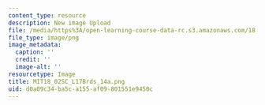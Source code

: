 ```yaml
---
content_type: resource
description: New image Upload
file: /media/https%3A/open-learning-course-data-rc.s3.amazonaws.com/18-02sc-multivariable-calculus-fall-2010/d0a09c34ba5ca155af09801551e9450c_MIT18_02SC_L17Brds_14a.png
file_type: image/png
image_metadata:
  caption: ''
  credit: ''
  image-alt: ''
resourcetype: Image
title: MIT18_02SC_L17Brds_14a.png
uid: d0a09c34-ba5c-a155-af09-801551e9450c
---
```

